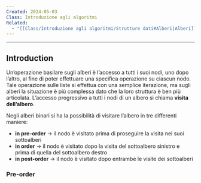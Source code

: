 ```yaml
---
Created: 2024-05-03
Class: Introduzione agli algoritmi
Related:
  - "[[Class/Introduzione agli algoritmi/Strutture dati#Alberi|Alberi]]"
---
```

---
## Introduction
Un’operazione basilare sugli alberi è l’accesso a tutti i suoi nodi, uno dopo l’altro, al fine di poter effettuare una specifica operazione su ciascun nodo.
Tale operazione sulle liste si effettua con una semplice iterazione, ma sugli alberi la situazione è più complessa dato che la loro struttura è ben più articolata.
L’accesso progressivo a tutti i nodi di un albero si chiama **visita dell’albero**.


Negli alberi binari si ha la possibilità di visitare l’albero in tre differenti maniere:
- **in pre-order** → il nodo è visitato prima di proseguire la visita nei suoi sottoalberi
- **in order** → il nodo è visitato dopo la visita del sottoalbero sinistro e prima di quella del sottoalbero destro
- **in post-order** → il nodo è visitato dopo entrambe le visite dei sottoalberi

### Pre-order
